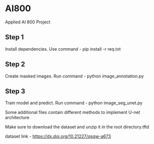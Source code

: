 # AI800
Applied AI 800 Project


## Step 1
Install dependencies. Use command - pip install -r req.txt

## Step 2
Create masked images. Run command -  python image_annotation.py

## Step 3
Train model and predict. Run command - python image_seg_unet.py

Some additional files contain different methods to implement U-net architecture

Make sure to download the dataset and unzip it in the root directory.tftd

dataset link - https://dx.doi.org/10.21227/qsqw-a673
